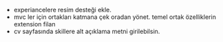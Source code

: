 * experiancelere resim desteği ekle.
* mvc ler için ortakları katmana çek oradan yönet. temel ortak özelliklerin extension filan
* cv sayfasında skillere alt açıklama metni girilebilsin.